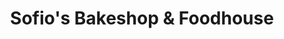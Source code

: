 ---
title: "Sofio's Bakeshop & Foodhouse"
url: /antipolo/sofios-bakeshop-and-foodhouse/
shop: bakery
---